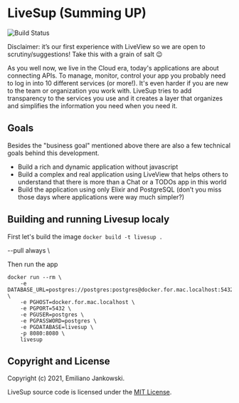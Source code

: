 # LiveSup (Summing UP)

![Build Status](https://github.com/livesup-dev/livesup/actions/workflows/test.yml/badge.svg)

Disclaimer: it’s our first experience with LiveView so we are open to scrutiny/suggestions! Take this with a grain of salt :wink:

As you well now, we live in the Cloud era, today's applications are about connecting APIs. To manage, monitor, control your app you probably need to log in into 10 different services (or more!). It's even harder if you are new to the team or organization you work with. LiveSup tries to add transparency to the services you use and it creates a layer that organizes and simplifies the information you need when you need it.

## Goals

Besides the "business goal" mentioned above there are also a few technical goals behind this development. 

* Build a rich and dynamic application without javascript
* Build a complex and real application using LiveView that helps others to understand that there is more than a Chat or a TODOs app in this world
* Build the application using only Elixir and PostgreSQL (don’t you miss those days where applications were way much simpler?)

## Building and running Livesup localy

First let's build the image
`docker build -t livesup .`

 --pull always \

Then run the app
```
docker run --rm \
    -e DATABASE_URL=postgres://postgres:postgres@docker.for.mac.localhost:5432/livesup \
    -e PGHOST=docker.for.mac.localhost \
    -e PGPORT=5432 \
    -e PGUSER=postgres \
    -e PGPASSWORD=postgres \
    -e PGDATABASE=livesup \
    -p 8080:8080 \
    livesup
```



## Copyright and License

Copyright (c) 2021, Emiliano Jankowski.

LiveSup source code is licensed under the [MIT License](LICENSE.md).
